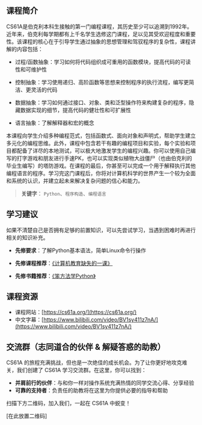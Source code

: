 ## 课程简介
CS61A是伯克利本科生接触的第一门编程课程，其历史至少可以追溯到1992年。近年来，伯克利每学期都有上千名学生选修这门课程，足以见其受欢迎程度和重要性。该课程的核心在于引导学生通过抽象的思想管理和驾驭程序的复杂性，课程讲解的内容包括：

* 过程/函数抽象：学习如何将代码组织成可重用的函数模块，提高代码的可读性和可维护性    

* 控制抽象：学习使用递归、高阶函数等思想来控制程序的执行流程，编写更简洁、更灵活的代码    

* 数据抽象：学习如何通过接口、对象、类和泛型操作符来构建复杂的程序，隐藏数据实现的细节，提高代码的健壮性和可扩展性    

* 语言抽象：了解解释器和宏的概念    

本课程向学生介绍多种编程范式，包括函数式、面向对象和声明式，帮助学生建立多元化的编程思维。此外，课程中包含若干有趣的编程项目和实验，每个实验和项目都配备了详尽的本地测试，可以极大地激发学生的编程兴趣。你可以使用自己编写的打字游戏和朋友进行手速PK，也可以实现类似植物大战僵尸（也由伯克利的毕业生编写）的塔防游戏。在课程的最后，你甚至可以完成一个用于解释执行其他编程语言的程序。学习完这门课程后，你将对计算机科学的世界产生一个较为全面和系统的认识，并建立起未来解决复杂问题的信心和能力。

> **关键字**： `Python`、`程序构造`、`编程语言`

## 学习建议
如果不清楚自己是否拥有足够的前置知识，可以先尝试学习，当遇到困难时再进行相关的知识补充。

* **先修要求**：了解Python基本语法，简单Linux命令行操作  

* **先修课程推荐**：[《计算机教育缺失的一课》](https://www.bilibili.com/video/BV1uc411N7eK/?share_source=copy_web&vd_source=9a3257b49557ba0da7797b127f7dccaf)  

* **先修书籍推荐**：[《笨方法学Python》](https://wizardforcel.gitbooks.io/lpthw/content/)  

## 课程资源
* 课程网站：[https://cs61a.org/](https://cs61a.org/)
* 中文字幕：[https://www.bilibili.com/video/BV1sy411z7nA/](https://www.bilibili.com/video/BV1sy411z7nA/)

## 交流群（志同道合的伙伴 & 解疑答惑的助教）

CS61A 的旅程充满挑战，但也是一次绝佳的成长机会。为了让你更好地攻克难关，我们创建了 CS61A 学习交流群。在这里，你可以找到：

* **并肩前行的伙伴**：与和你一样对操作系统充满热情的同学交流心得、分享经验
* **可靠的支持者**：负责任的助教将在这里为你提供必要的指导和帮助

扫描下方二维码，加入我们，一起在 CS61A 中蜕变！

[在此放置二维码]